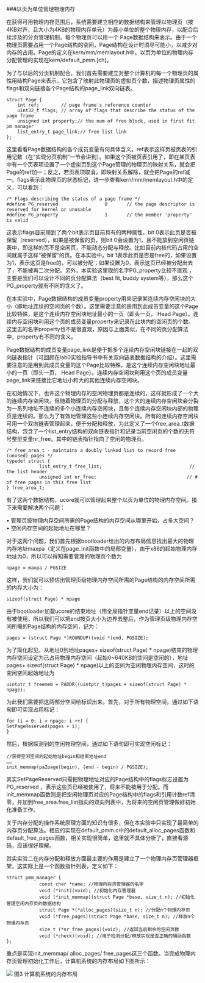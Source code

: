 ###以页为单位管理物理内存

在获得可用物理内存范围后，系统需要建立相应的数据结构来管理以物理页（按4KB对齐，且大小为4KB的物理内存单元）为最小单位的整个物理内存，以配合后续涉及的分页管理机制。每个物理页可以用一个
Page数据结构来表示。由于一个物理页需要占用一个Page结构的空间，Page结构在设计时须尽可能小，以减少对内存的占用。Page的定义在kern/mm/memlayout.h中。以页为单位的物理内存分配管理的实现在kern/default\_pmm.[ch]。

为了与以后的分页机制配合，我们首先需要建立对整个计算机的每一个物理页的属性用结构Page来表示，它包含了映射此物理页的虚拟页个数，描述物理页属性的flags和双向链接各个Page结构的page\_link双向链表。
```
struct Page {
    int ref;        // page frame's reference counter
    uint32_t flags; // array of flags that describe the status of the page frame
    unsigned int property;// the num of free block, used in first fit pm manager
    list_entry_t page_link;// free list link
};
```
这里看看Page数据结构的各个成员变量有何具体含义。ref表示这样页被页表的引用记数（在“实现分页机制”一节会讲到）。如果这个页被页表引用了，即在某页表中有一个页表项设置了一个虚拟页到这个Page管理的物理页的映射关系，就会把Page的ref加一；反之，若页表项取消，即映射关系解除，就会把Page的ref减一。flags表示此物理页的状态标记，进一步查看kern/mm/memlayout.h中的定义，可以看到：
```
/* Flags describing the status of a page frame */
#define PG_reserved                 0       // the page descriptor is reserved for kernel or unusable
#define PG_property                 1       // the member 'property' is valid
```
这表示flags目前用到了两个bit表示页目前具有的两种属性，bit
0表示此页是否被保留（reserved），如果是被保留的页，则bit
0会设置为1，且不能放到空闲页链表中，即这样的页不是空闲页，不能动态分配与释放。比如目前内核代码占用的空间就属于这样“被保留”的页。在本实验中，bit
1表示此页是否是free的，如果设置为1，表示这页是free的，可以被分配；如果设置为0，表示这页已经被分配出去了，不能被再二次分配。另外，本实验这里取的名字PG\_property比较不直观
，主要是我们可以设计不同的页分配算法（best fit, buddy
system等），那么这个PG\_property就有不同的含义了。

在本实验中，Page数据结构的成员变量property用来记录某连续内存空闲块的大小（即地址连续的空闲页的个数）。这里需要注意的是用到此成员变量的这个Page比较特殊，是这个连续内存空闲块地址最小的一页（即头一页，
Head
Page）。连续内存空闲块利用这个页的成员变量property来记录在此块内的空闲页的个数。这里去的名字property也不是很直观，原因与上面类似，在不同的页分配算法中，property有不同的含义。

Page数据结构的成员变量page\_link是便于把多个连续内存空闲块链接在一起的双向链表指针（可回顾在lab0实验指导书中有关双向链表数据结构的介绍）。这里需要注意的是用到此成员变量的这个Page比较特殊，是这个连续内存空闲块地址最小的一页（即头一页，
Head
Page）。连续内存空闲块利用这个页的成员变量page\_link来链接比它地址小和大的其他连续内存空闲块。

在初始情况下，也许这个物理内存的空闲物理页都是连续的，这样就形成了一个大的连续内存空闲块。但随着物理页的分配与释放，这个大的连续内存空闲块会分裂为一系列地址不连续的多个小连续内存空闲块，且每个连续内存空闲块内部的物理页是连续的。那么为了有效地管理这些小连续内存空闲块。所有的连续内存空闲块可用一个双向链表管理起来，便于分配和释放，为此定义了一个free\_area\_t数据结构，包含了一个list\_entry结构的双向链表指针和记录当前空闲页的个数的无符号整型变量nr\_free。其中的链表指针指向了空闲的物理页。
```
/* free_area_t - maintains a doubly linked list to record free (unused) pages */
typedef struct {
            list_entry_t free_list;                                // the list header
            unsigned int nr_free;                                 // # of free pages in this free list
} free_area_t;
```
有了这两个数据结构，ucore就可以管理起来整个以页为单位的物理内存空间。接下来需要解决两个问题：

• 管理页级物理内存空间所需的Page结构的内存空间从哪里开始，占多大空间？
• 空闲内存空间的起始地址在哪里？

对于这两个问题，我们首先根据bootloader给出的内存布局信息找出最大的物理内存地址maxpa（定义在page\_init函数中的局部变量），由于x86的起始物理内存地址为0，所以可以得知需要管理的物理页个数为
```
npage = maxpa / PGSIZE
```
这样，我们就可以预估出管理页级物理内存空间所需的Page结构的内存空间所需的内存大小为：
```
sizeof(struct Page) * npage
```
由于bootloader加载ucore的结束地址（用全局指针变量end记录）以上的空间没有被使用，所以我们可以把end按页大小为边界去整后，作为管理页级物理内存空间所需的Page结构的内存空间，记为：
```
pages = (struct Page *)ROUNDUP((void *)end, PGSIZE);
```
为了简化起见，从地址0到地址pages+ sizeof(struct Page) \*
npage)结束的物理内存空间设定为已占用物理内存空间（起始0\~640KB的空间是空闲的），地址pages+
sizeof(struct Page) \*
npage)以上的空间为空闲物理内存空间，这时的空闲空间起始地址为
```
uintptr_t freemem = PADDR((uintptr_t)pages + sizeof(struct Page) * npage);
```
为此我们需要把这两部分空间给标识出来。首先，对于所有物理空间，通过如下语句即可实现占用标记：
```
for (i = 0; i < npage; i ++) {
SetPageReserved(pages + i);
}
````
然后，根据探测到的空闲物理空间，通过如下语句即可实现空闲标记：
```
//获得空闲空间的起始地址begin和结束地址end
……
init_memmap(pa2page(begin), (end - begin) / PGSIZE);
```
其实SetPageReserved只需把物理地址对应的Page结构中的flags标志设置为PG\_reserved
，表示这些页已经被使用了，将来不能被用于分配。而init\_memmap函数则是把空闲物理页对应的Page结构中的flags和引用计数ref清零，并加到free\_area.free\_list指向的双向列表中，为将来的空闲页管理做好初始化准备工作。

关于内存分配的操作系统原理方面的知识有很多，但在本实验中只实现了最简单的内存页分配算法。相应的实现在default\_pmm.c中的default\_alloc\_pages函数和default\_free\_pages函数，相关实现很简单，这里就不具体分析了，直接看源码，应该很好理解。

其实实验二在内存分配和释放方面最主要的作用是建立了一个物理内存页管理器框架，这实际上是一个函数指针列表，定义如下：
```
struct pmm_manager {
            const char *name; //物理内存页管理器的名字
            void (*init)(void); //初始化内存管理器
            void (*init_memmap)(struct Page *base, size_t n); //初始化管理空闲内存页的数据结构
            struct Page *(*alloc_pages)(size_t n); //分配n个物理内存页
            void (*free_pages)(struct Page *base, size_t n); //释放n个物理内存页
            size_t (*nr_free_pages)(void); //返回当前剩余的空闲页数
            void (*check)(void); //用于检测分配/释放实现是否正确的辅助函数
};
```
重点是实现init\_memmap/ alloc\_pages/
free\_pages这三个函数。当完成物理内存页管理初始化工作后，计算机系统的内存布局如下图所示：

![](../lab2_figs/image003.png)
图3 计算机系统的内存布局

